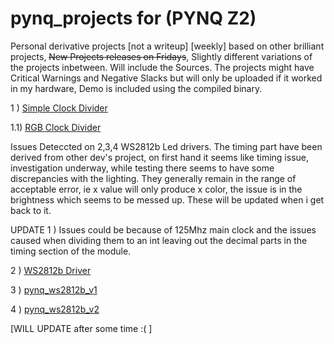 # pynq_projects for (PYNQ Z2)
Personal derivative projects [not a writeup] [weekly] based on other brilliant projects,
~~New Projects releases on Fridays~~, Slightly different variations of the projects inbetween.
Will include the Sources. The projects might have Critical Warnings and Negative Slacks but will only be uploaded if it worked in my hardware, Demo is included using the compiled binary.

1 ) [Simple Clock Divider](https://github.com/ZeroX29a/pynq_clock_Divider_with_sw)

1.1) [RGB Clock Divider](https://github.com/ZeroX29a/pynq_rgb_with_ClockDivider)

Issues Deteccted on 2,3,4 WS2812b Led drivers. The timing part have been derived from other dev's project, on first hand it seems like timing issue, investigation underway, while testing there seems to have some discrepancies with the lighting. They generally remain in the range of acceptable error, ie x value will only produce x color, the issue is in the brightness which seems to be messed up. These will be updated when i get back to it.

UPDATE 1 ) Issues could be because of 125Mhz main clock and the issues caused when dividing them to an int leaving out the decimal parts in the timing section of the module.

2 ) [WS2812b Driver](https://github.com/ZeroX29a/pynq_ws2812b_anfry)

3 ) [pynq_ws2812b_v1](https://github.com/ZeroX29a/pynq_ws2812b_v1)

4 ) [pynq_ws2812b_v2](https://github.com/ZeroX29a/pynq_ws2812b_v2)


[WILL UPDATE after some time :( ]
